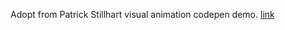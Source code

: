 Adopt from Patrick Stillhart visual animation codepen demo.
[link](https://codepen.io/arcs/pen/XKKYZW)

